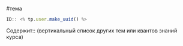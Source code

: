 #тема

```javascript
ID:: <% tp.user.make_uuid() %>
```


Содержит:: 
(вертикальный список других тем или квантов знаний курса)